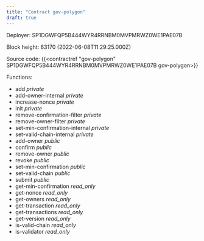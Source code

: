 ```yaml
---
title: "Contract gov-polygon"
draft: true
---
```

Deployer: SP1DGWFQP5B444WYR4RRNBM0MVPMRWZ0WE1PAE07B


 



Block height: 63170 (2022-06-08T11:29:25.000Z)

Source code: {{<contractref "gov-polygon" SP1DGWFQP5B444WYR4RRNBM0MVPMRWZ0WE1PAE07B gov-polygon>}}

Functions:

* add _private_
* add-owner-internal _private_
* increase-nonce _private_
* init _private_
* remove-confirmation-filter _private_
* remove-owner-filter _private_
* set-min-confirmation-internal _private_
* set-valid-chain-internal _private_
* add-owner _public_
* confirm _public_
* remove-owner _public_
* revoke _public_
* set-min-confirmation _public_
* set-valid-chain _public_
* submit _public_
* get-min-confirmation _read_only_
* get-nonce _read_only_
* get-owners _read_only_
* get-transaction _read_only_
* get-transactions _read_only_
* get-version _read_only_
* is-valid-chain _read_only_
* is-validator _read_only_
